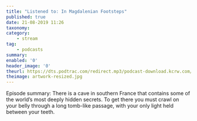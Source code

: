 ```yaml
---
title: "Listened to: In Magdalenian Footsteps"
published: true
date: 21-08-2019 11:26
taxonomy:
category:
	- stream
tag:
	- podcasts
summary:
enabled: '0'
header_image: '0'
theurl: https://dts.podtrac.com/redirect.mp3/podcast-download.kcrw.com/kcrw/audio/podcast/etc/nw/KCRW-nocturne-in_magdalenian_footsteps-190813.mp3
theimage: artwork-resized.jpg
--- 
```

Episode summary: There is a cave in southern France that contains some of the world’s most deeply hidden secrets. To get there you must crawl on your belly through a long tomb-like passage, with your only light held between your teeth.
